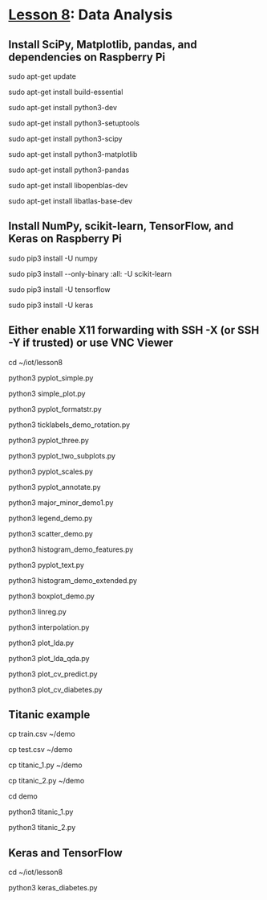 # <a href="https://goo.gl/ibFiqR">Lesson 8</a>: Data Analysis

## Install SciPy, Matplotlib, pandas, and dependencies on Raspberry Pi

sudo apt-get update

sudo apt-get install build-essential

sudo apt-get install python3-dev

sudo apt-get install python3-setuptools

sudo apt-get install python3-scipy

sudo apt-get install python3-matplotlib

sudo apt-get install python3-pandas

sudo apt-get install libopenblas-dev

sudo apt-get install libatlas-base-dev

## Install NumPy, scikit-learn, TensorFlow, and Keras on Raspberry Pi

sudo pip3 install -U numpy

sudo pip3 install --only-binary :all: -U scikit-learn

sudo pip3 install -U tensorflow

sudo pip3 install -U keras

## Either enable X11 forwarding with SSH -X (or SSH -Y if trusted) or use VNC Viewer

cd ~/iot/lesson8

python3 pyplot_simple.py

python3 simple_plot.py

python3 pyplot_formatstr.py

python3 ticklabels_demo_rotation.py

python3 pyplot_three.py

python3 pyplot_two_subplots.py

python3 pyplot_scales.py

python3 pyplot_annotate.py

python3 major_minor_demo1.py

python3 legend_demo.py

python3 scatter_demo.py

python3 histogram_demo_features.py

python3 pyplot_text.py

python3 histogram_demo_extended.py

python3 boxplot_demo.py

python3 linreg.py

python3 interpolation.py

python3 plot_lda.py

python3 plot_lda_qda.py

python3 plot_cv_predict.py

python3 plot_cv_diabetes.py

## Titanic example

cp train.csv ~/demo

cp test.csv ~/demo

cp titanic_1.py ~/demo

cp titanic_2.py ~/demo

cd demo

python3 titanic_1.py

python3 titanic_2.py

## Keras and TensorFlow

cd ~/iot/lesson8

python3 keras_diabetes.py

